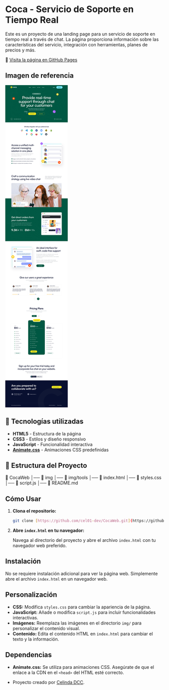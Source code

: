 # Coca - Servicio de Soporte en Tiempo Real

Este es un proyecto de una landing page para un servicio de soporte en tiempo real a través de chat. La página proporciona información sobre las características del servicio, integración con herramientas, planes de precios y más.

🔗 [Visita la página en GitHub Pages](https://cel01-dev.github.io/CocaWeb/)

## Imagen de referencia
![Imagen de referencia](img/referencia.webp)

## 📌 Tecnologías utilizadas
- **HTML5** - Estructura de la página
- **CSS3** - Estilos y diseño responsivo
- **JavaScript** - Funcionalidad interactiva
- **[Animate.css](https://cdnjs.cloudflare.com/ajax/libs/animate.css/4.1.1/animate.min.css)** - Animaciones CSS predefinidas

## 📂 Estructura del Proyecto
📁 CocaWeb
│── 📁 img 
│── 📁 img/tools 
│── 📄 index.html 
│── 📄 styles.css 
│── 📄 script.js 
│── 📄 README.md 

## Cómo Usar

1.  **Clona el repositorio:**

    ```bash
    git clone [https://github.com/cel01-dev/CocaWeb.git](https://github.com/cel01-dev/CocaWeb.git)
    ```

2.  **Abre `index.html` en tu navegador:**

    Navega al directorio del proyecto y abre el archivo `index.html` con tu navegador web preferido.

## Instalación

No se requiere instalación adicional para ver la página web. Simplemente abre el archivo `index.html` en un navegador web.

## Personalización

* **CSS:** Modifica `styles.css` para cambiar la apariencia de la página.
* **JavaScript:** Añade o modifica `script.js` para incluir funcionalidades interactivas.
* **Imágenes:** Reemplaza las imágenes en el directorio `img/` para personalizar el contenido visual.
* **Contenido:** Edita el contenido HTML en `index.html` para cambiar el texto y la información.

## Dependencias

* **Animate.css:** Se utiliza para animaciones CSS. Asegúrate de que el enlace a la CDN en el `<head>` del HTML esté correcto.


* Proyecto creado por [Celinda DCC](https://github.com/cel01-dev).

